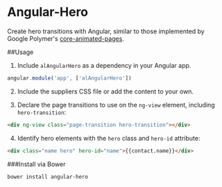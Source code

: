 Angular-Hero
============

Create hero transitions with Angular, similar to those implemented by Google Polymer's [core-animated-pages](https://www.polymer-project.org/docs/elements/core-elements.html#core-animated-pages).

##Usage

1. Include `alAngularHero` as a dependency in your Angular app.

```js
angular.module('app', ['alAngularHero'])
```

2. Include the suppliers CSS file or add the content to your own.

3. Declare the page transitions to use on the `ng-view` element, including `hero-transition`:
```html
<div ng-view class="page-transition hero-transition"></div>
```
4. Identify hero elements with the `hero` class and `hero-id` attribute:
```html
<div class="name hero" hero-id="name">{{contact.name}}</div>
```

###Install via Bower

```
bower install angular-hero
```

